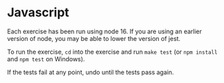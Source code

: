# Javascript

Each exercise has been run using node 16. If you are using an earlier version of node, you may be able to lower the version of jest.

To run the exercise, `cd` into the exercise and run `make test` (or `npm install` and `npm test` on Windows).

If the tests fail at any point, undo until the tests pass again.